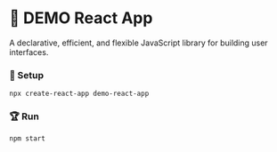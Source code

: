 # 🎉 DEMO React App
A declarative, efficient, and flexible JavaScript library for building user interfaces.

### 🚀 Setup

```
npx create-react-app demo-react-app
```

### 🏆 Run

```shell
npm start
```
